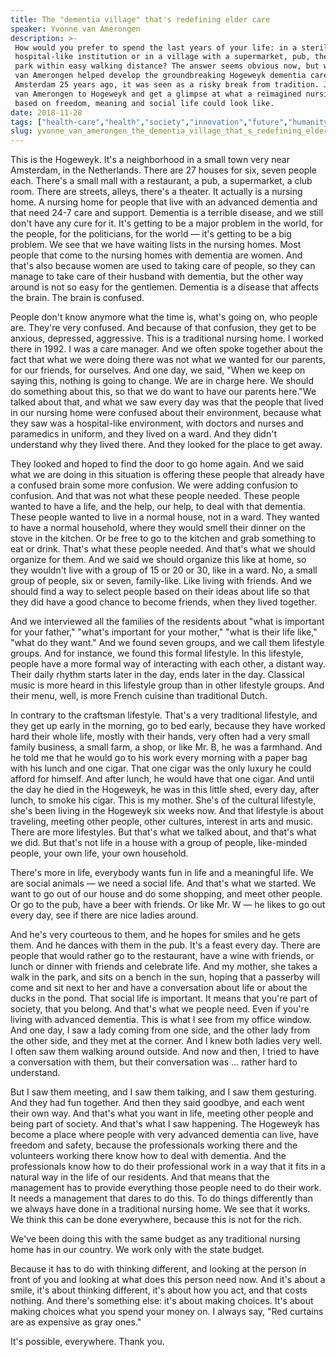 ```yaml
---
title: The "dementia village" that's redefining elder care
speaker: Yvonne van Amerongen
description: >-
 How would you prefer to spend the last years of your life: in a sterile,
 hospital-like institution or in a village with a supermarket, pub, theater and
 park within easy walking distance? The answer seems obvious now, but when Yvonne
 van Amerongen helped develop the groundbreaking Hogeweyk dementia care center in
 Amsterdam 25 years ago, it was seen as a risky break from tradition. Journey with
 van Amerongen to Hogeweyk and get a glimpse at what a reimagined nursing home
 based on freedom, meaning and social life could look like.
date: 2018-11-28
tags: ["health-care","health","society","innovation","future","humanity","disease","illness","personal-growth","mental-health"]
slug: yvonne_van_amerongen_the_dementia_village_that_s_redefining_elder_care
---
```


This is the Hogeweyk. It's a neighborhood in a small town very near Amsterdam, in the
Netherlands. There are 27 houses for six, seven people each. There's a small mall with a
restaurant, a pub, a supermarket, a club room. There are streets, alleys, there's a
theater. It actually is a nursing home. A nursing home for people that live with an
advanced dementia and that need 24-7 care and support. Dementia is a terrible disease, and
we still don't have any cure for it. It's getting to be a major problem in the world, for
the people, for the politicians, for the world — it's getting to be a big problem. We see
that we have waiting lists in the nursing homes. Most people that come to the nursing
homes with dementia are women. And that's also because women are used to taking care of
people, so they can manage to take care of their husband with dementia, but the other way
around is not so easy for the gentlemen. Dementia is a disease that affects the brain. The
brain is confused.

People don't know anymore what the time is, what's going on, who people are. They're very
confused. And because of that confusion, they get to be anxious, depressed,
aggressive. This is a traditional nursing home. I worked there in 1992. I was a care
manager. And we often spoke together about the fact that what we were doing there was not
what we wanted for our parents, for our friends, for ourselves. And one day, we said,
"When we keep on saying this, nothing is going to change. We are in charge here. We should
do something about this, so that we do want to have our parents here."We talked about
that, and what we saw every day was that the people that lived in our nursing home were
confused about their environment, because what they saw was a hospital-like environment,
with doctors and nurses and paramedics in uniform, and they lived on a ward. And they
didn't understand why they lived there. And they looked for the place to get
away.

They looked and hoped to find the door to go home again. And we said what we are doing in
this situation is offering these people that already have a confused brain some more
confusion. We were adding confusion to confusion. And that was not what these people
needed. These people wanted to have a life, and the help, our help, to deal with that
dementia. These people wanted to live in a normal house, not in a ward. They wanted to
have a normal household, where they would smell their dinner on the stove in the kitchen.
Or be free to go to the kitchen and grab something to eat or drink. That's what these
people needed. And that's what we should organize for them. And we said we should organize
this like at home, so they wouldn't live with a group of 15 or 20 or 30, like in a ward.
No, a small group of people, six or seven, family-like. Like living with friends. And we
should find a way to select people based on their ideas about life so that they did have a
good chance to become friends, when they lived together.

And we interviewed all the families of the residents about "what is important for your
father," "what's important for your mother," "what is their life like," "what do they
want." And we found seven groups, and we call them lifestyle groups. And for instance, we
found this formal lifestyle. In this lifestyle, people have a more formal way of
interacting with each other, a distant way. Their daily rhythm starts later in the day,
ends later in the day. Classical music is more heard in this lifestyle group than in other
lifestyle groups. And their menu, well, is more French cuisine than traditional
Dutch.

In contrary to the craftsman lifestyle. That's a very traditional lifestyle, and they get
up early in the morning, go to bed early, because they have worked hard their whole life,
mostly with their hands, very often had a very small family business, a small farm, a
shop, or like Mr. B, he was a farmhand. And he told me that he would go to his work every
morning with a paper bag with his lunch and one cigar. That one cigar was the only luxury
he could afford for himself. And after lunch, he would have that one cigar. And until the
day he died in the Hogeweyk, he was in this little shed, every day, after lunch, to smoke
his cigar. This is my mother. She's of the cultural lifestyle, she's been living in the
Hogeweyk six weeks now. And that lifestyle is about traveling, meeting other people, other
cultures, interest in arts and music. There are more lifestyles. But that's what we talked
about, and that's what we did. But that's not life in a house with a group of people,
like-minded people, your own life, your own household.

There's more in life, everybody wants fun in life and a meaningful life. We are social
animals — we need a social life. And that's what we started. We want to go out of our
house and do some shopping, and meet other people. Or go to the pub, have a beer with
friends. Or like Mr. W — he likes to go out every day, see if there are nice ladies
around.

And he's very courteous to them, and he hopes for smiles and he gets them. And he dances
with them in the pub. It's a feast every day. There are people that would rather go to the
restaurant, have a wine with friends, or lunch or dinner with friends and celebrate life.
And my mother, she takes a walk in the park, and sits on a bench in the sun, hoping that a
passerby will come and sit next to her and have a conversation about life or about the
ducks in the pond. That social life is important. It means that you're part of society,
that you belong. And that's what we people need. Even if you're living with advanced
dementia. This is what I see from my office window. And one day, I saw a lady coming from
one side, and the other lady from the other side, and they met at the corner. And I knew
both ladies very well. I often saw them walking around outside. And now and then, I tried
to have a conversation with them, but their conversation was ... rather hard to
understand.

But I saw them meeting, and I saw them talking, and I saw them gesturing. And they had fun
together. And then they said goodbye, and each went their own way. And that's what you
want in life, meeting other people and being part of society. And that's what I saw
happening. The Hogeweyk has become a place where people with very advanced dementia can
live, have freedom and safety, because the professionals working there and the volunteers
working there know how to deal with dementia. And the professionals know how to do their
professional work in a way that it fits in a natural way in the life of our residents. And
that means that the management has to provide everything those people need to do their
work. It needs a management that dares to do this. To do things differently than we always
have done in a traditional nursing home. We see that it works. We think this can be done
everywhere, because this is not for the rich.

We've been doing this with the same budget as any traditional nursing home has in our
country. We work only with the state budget.

Because it has to do with thinking different, and looking at the person in front of you
and looking at what does this person need now. And it's about a smile, it's about thinking
different, it's about how you act, and that costs nothing. And there's something else:
it's about making choices. It's about making choices what you spend your money on. I
always say, "Red curtains are as expensive as gray ones."

It's possible, everywhere. Thank you.

<!--
ad_duration=3.33
comment_count=22
event="TEDWomen 2018"
external_start_time=0
has_talk_citation=1
intro_duration=11.82
is_subtitle_required="False"
is_talk_featured="True"
language="en"
language_swap="False"
native_language="en"
number_of_related_talks=6
number_of_speakers=1
number_of_subtitled_videos=24
number_of_tags=10
number_of_talk_download_languages=24
number_of_talk_more_resources=0
number_of_talk_recommendations=1
number_of_talks_take_actions=1
post_ad_duration=0.83
published_timestamp="2019-03-11 14:50:07"
recording_date="2018-11-28"
speaker_description="Dementia-care visionary"
speaker_is_published=1
speaker_name="Yvonne van Amerongen"
talk_more_resources=[]
talk_name="The \"dementia village\" that's redefining elder care"
talk_recommendations_blurb="More resources curated by Yvonne van Amerongen"
talks_tags=["health-care","health","society","innovation","future","humanity","disease","illness","personal-growth","mental-health"]
url_audio="https://download.ted.com/talks/YvonnevanAmerongen_2018W.mp3?apikey=acme-roadrunner"
url_photo_speaker="https://pe.tedcdn.com/images/ted/40a0414fb647bf6b824451bdba20652bad6601e1_254x191.jpg"
url_photo_talk="https://s3.amazonaws.com/talkstar-photos/uploads/24a1dd79-14c1-43bc-92c4-25124df499f0/YvonnevanAmerongen_2018W-embed.jpg"
url_webpage="https://www.ted.com/talks/yvonne_van_amerongen_the_dementia_village_that_s_redefining_elder_care"
video_type_name="TED Stage Talk"
-->